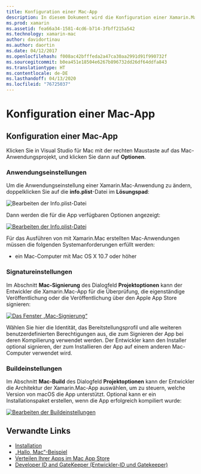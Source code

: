 ```yaml
---
title: Konfiguration einer Mac-App
description: In diesem Dokument wird die Konfiguration einer Xamarin.Mac-App für die Veröffentlichung beschrieben. Dabei werden Anwendungseinstellungen, Signatureinstellungen und Buildeinstellungen erläutert.
ms.prod: xamarin
ms.assetid: fea66a34-1581-4cd6-b714-3fbff215a542
ms.technology: xamarin-mac
author: davidortinau
ms.author: daortin
ms.date: 04/12/2017
ms.openlocfilehash: f008ac42bfffeda2a47ca30aa2991d91f990732f
ms.sourcegitcommit: b0ea451e18504e6267b896732dd26df64ddfa843
ms.translationtype: HT
ms.contentlocale: de-DE
ms.lasthandoff: 04/13/2020
ms.locfileid: "76725037"
---
```

# <a name="mac-app-configuration"></a>Konfiguration einer Mac-App

## <a name="mac-app-configuration"></a>Konfiguration einer Mac-App

Klicken Sie in Visual Studio für Mac mit der rechten Maustaste auf das Mac-Anwendungsprojekt, und klicken Sie dann auf **Optionen**.

### <a name="application-settings"></a>Anwendungseinstellungen

Um die Anwendungseinstellung einer Xamarin.Mac-Anwendung zu ändern, doppelklicken Sie auf die **info.plist**-Datei im **Lösungspad**:

![Bearbeiten der Info.plist-Datei](app-configuration-images/config04.png "Bearbeiten der Info.plist-Datei")

Dann werden die für die App verfügbaren Optionen angezeigt:

 [![Bearbeiten der Info.plist-Datei](app-configuration-images/config01.png "Bearbeiten der Info.plist-Datei")](app-configuration-images/config01-large.png#lightbox)

Für das Ausführen von mit Xamarin.Mac erstellten Mac-Anwendungen müssen die folgenden Systemanforderungen erfüllt werden:

- ein Mac-Computer mit Mac OS X 10.7 oder höher

### <a name="signing-settings"></a>Signatureinstellungen

Im Abschnitt **Mac-Signierung** des Dialogfeld **Projektoptionen** kann der Entwickler die Xamarin.Mac-App für die Überprüfung, die eigenständige Veröffentlichung oder die Veröffentlichung über den Apple App Store signieren:

[![Das Fenster „Mac-Signierung“](app-configuration-images/config02.png "Das Fenster „Mac-Signierung“")](app-configuration-images/config02-large.png#lightbox)

Wählen Sie hier die Identität, das Bereitstellungsprofil und alle weiteren benutzerdefinierten Berechtigungen aus, die zum Signieren der App bei deren Kompilierung verwendet werden. Der Entwickler kann den Installer optional signieren, der zum Installieren der App auf einem anderen Mac-Computer verwendet wird.

### <a name="build-settings"></a>Buildeinstellungen

Im Abschnitt **Mac-Build** des Dialogfeld **Projektoptionen** kann der Entwickler die Architektur der Xamarin.Mac-App auswählen, um zu steuern, welche Version von macOS die App unterstützt. Optional kann er ein Installationspaket erstellen, wenn die App erfolgreich kompiliert wurde:

 [![Bearbeiten der Buildeinstellungen](app-configuration-images/config03.png "Bearbeiten der Buildeinstellungen")](app-configuration-images/config03-large.png#lightbox)

## <a name="related-links"></a>Verwandte Links

- [Installation](/visualstudio/mac/installation/)
- [„Hallo, Mac“-Beispiel](~/mac/get-started/hello-mac.md)
- [Verteilen Ihrer Apps im Mac App Store](https://developer.apple.com/devcenter/mac/checklist/)
- [Developer ID and GateKeeper (Entwickler-ID und Gatekeeper)](https://developer.apple.com/developer-id/)
